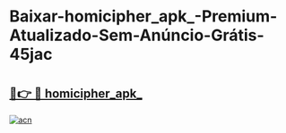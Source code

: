 # Baixar-homicipher_apk_-Premium-Atualizado-Sem-Anúncio-Grátis-45jac

# <h2><a href="https://ljj8a6.esa.edu.pl?src=homicipher_apk_&ref=45jac">🔗👉 🔴 homicipher_apk_</a></h2>

[![acn](https://github.com/user-attachments/assets/0f9c940e-d8b0-45ae-aac7-cd30a18b3e1c)](https://ljj8a6.esa.edu.pl?src=homicipher_apk_&ref=45jac)

